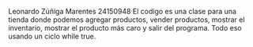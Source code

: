 Leonardo Zúñiga Marentes
24150948
El codigo es una clase para una tienda donde podemos agregar productos, vender productos, mostrar el inventario, mostrar el producto más caro y salir del programa. Todo eso usando un ciclo while true.
